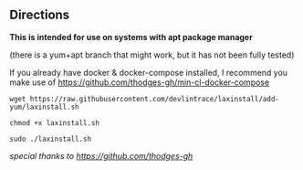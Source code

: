 ## Directions

**This is intended for use on systems with apt package manager**

(there is a yum+apt branch that might work, but it has not been fully tested)

If you already have docker & docker-compose installed, I recommend you make use of https://github.com/thodges-gh/min-cl-docker-compose

`wget https://raw.githubusercontent.com/devlintrace/laxinstall/add-yum/laxinstall.sh`

`chmod +x laxinstall.sh`

`sudo ./laxinstall.sh`

*special thanks to https://github.com/thodges-gh*
